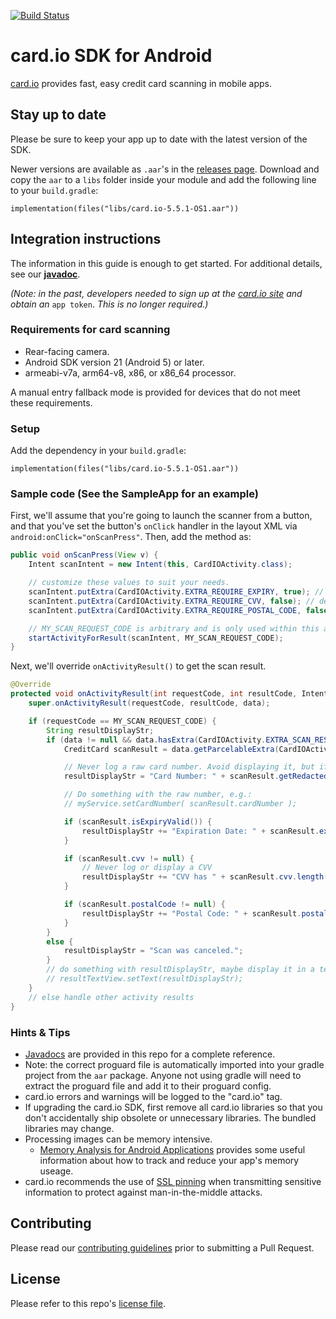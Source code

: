 [![Build Status](https://travis-ci.org/card-io/card.io-Android-SDK.svg)](https://travis-ci.org/card-io/card.io-Android-SDK)

card.io SDK for Android
========================

[card.io](https://www.card.io/) provides fast, easy credit card scanning in mobile apps.

Stay up to date
---------------

Please be sure to keep your app up to date with the latest version of the SDK.

Newer versions are available as `.aar`'s in the [releases page](https://github.com/OutSystems/card.io-Android-SDK/releases).
Download and copy the `aar` to a `libs` folder inside your module and add the following line to your `build.gradle`:

```
implementation(files("libs/card.io-5.5.1-OS1.aar"))
```

Integration instructions
------------------------

The information in this guide is enough to get started. For additional details, see our **[javadoc](http://card-io.github.io/card.io-Android-SDK/)**.

*(Note: in the past, developers needed to sign up at the [card.io site](https://www.card.io) and obtain an* `app token`. *This is no longer required.)*

### Requirements for card scanning

*   Rear-facing camera.
*   Android SDK version 21 (Android 5) or later.
*   armeabi-v7a, arm64-v8, x86, or x86_64 processor.

A manual entry fallback mode is provided for devices that do not meet these requirements.

### Setup

Add the dependency in your `build.gradle`:

```
implementation(files("libs/card.io-5.5.1-OS1.aar"))
```

### Sample code  (See the SampleApp for an example)

First, we'll assume that you're going to launch the scanner from a button,
and that you've set the button's `onClick` handler in the layout XML via `android:onClick="onScanPress"`.
Then, add the method as:

```java
public void onScanPress(View v) {
    Intent scanIntent = new Intent(this, CardIOActivity.class);

    // customize these values to suit your needs.
    scanIntent.putExtra(CardIOActivity.EXTRA_REQUIRE_EXPIRY, true); // default: false
    scanIntent.putExtra(CardIOActivity.EXTRA_REQUIRE_CVV, false); // default: false
    scanIntent.putExtra(CardIOActivity.EXTRA_REQUIRE_POSTAL_CODE, false); // default: false

    // MY_SCAN_REQUEST_CODE is arbitrary and is only used within this activity.
    startActivityForResult(scanIntent, MY_SCAN_REQUEST_CODE);
}
```

Next, we'll override `onActivityResult()` to get the scan result.

```java
@Override
protected void onActivityResult(int requestCode, int resultCode, Intent data) {
    super.onActivityResult(requestCode, resultCode, data);

    if (requestCode == MY_SCAN_REQUEST_CODE) {
        String resultDisplayStr;
        if (data != null && data.hasExtra(CardIOActivity.EXTRA_SCAN_RESULT)) {
            CreditCard scanResult = data.getParcelableExtra(CardIOActivity.EXTRA_SCAN_RESULT);

            // Never log a raw card number. Avoid displaying it, but if necessary use getFormattedCardNumber()
            resultDisplayStr = "Card Number: " + scanResult.getRedactedCardNumber() + "\n";

            // Do something with the raw number, e.g.:
            // myService.setCardNumber( scanResult.cardNumber );

            if (scanResult.isExpiryValid()) {
                resultDisplayStr += "Expiration Date: " + scanResult.expiryMonth + "/" + scanResult.expiryYear + "\n";
            }

            if (scanResult.cvv != null) {
                // Never log or display a CVV
                resultDisplayStr += "CVV has " + scanResult.cvv.length() + " digits.\n";
            }

            if (scanResult.postalCode != null) {
                resultDisplayStr += "Postal Code: " + scanResult.postalCode + "\n";
            }
        }
        else {
            resultDisplayStr = "Scan was canceled.";
        }
        // do something with resultDisplayStr, maybe display it in a textView
        // resultTextView.setText(resultDisplayStr);
    }
    // else handle other activity results
}
```

### Hints &amp; Tips

* [Javadocs](http://card-io.github.io/card.io-Android-SDK/) are provided in this repo for a complete reference.
* Note: the correct proguard file is automatically imported into your gradle project from the `aar` package.  Anyone not using gradle will need to extract the proguard file and add it to their proguard config.
* card.io errors and warnings will be logged to the "card.io" tag.
* If upgrading the card.io SDK, first remove all card.io libraries so that you don't accidentally ship obsolete or unnecessary libraries. The bundled libraries may change.
* Processing images can be memory intensive.
    * [Memory Analysis for Android Applications](http://android-developers.blogspot.com/2011/03/memory-analysis-for-android.html) provides some useful information about how to track and reduce your app's memory useage.
* card.io recommends the use of [SSL pinning](http://blog.thoughtcrime.org/authenticity-is-broken-in-ssl-but-your-app-ha) when transmitting sensitive information to protect against man-in-the-middle attacks.

Contributing
------------

Please read our [contributing guidelines](CONTRIBUTING.md) prior to submitting a Pull Request.

License
-------

Please refer to this repo's [license file](LICENSE).
